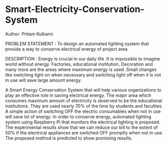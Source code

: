 # Smart-Electricity-Conservation-System

Author: Pritam Kulkarni 

PROBLEM STATEMENT : To design an automated lighting system that provide a way to conserve electrical energy of project area.

DESCRIPTION :
        Energy is crucial  in our daily life .It is impossible to imagine world without energy. Factories, educational institution, Decoration and many more are the areas where maximum energy is used .Small changes like switching light on when necessary and switching light off when it is not in use will save large amount energy.
	
A Smart Energy Conservation System that will help various organizations to play an effective role in saving electrical energy.  The major area which consumes maximum amount of electricity is observed to be the educational institutions. They are used nearly 70% of the time by students and faculties. A simple action of switching OFF the electric consumables when not in use will save lot of energy. In order to conserve energy, automated lighting system using Raspberry Pi that monitors the electrical lighting is proposed. The experimental results show that we can reduce our bill to the extent of 50% if the electrical appliances are switched OFF promptly when not in use.  The proposed method is predicted to show promising results.


